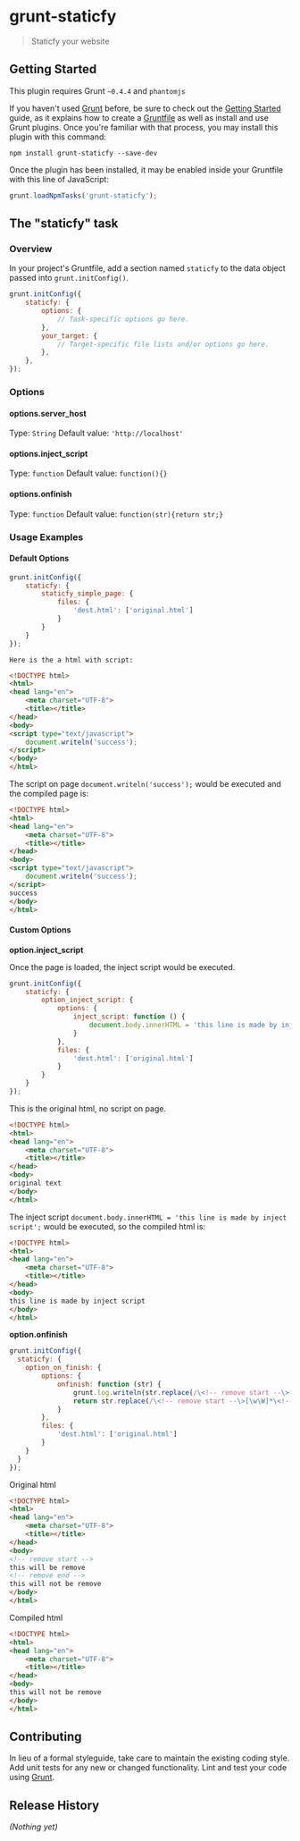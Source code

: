 # grunt-staticfy

> Staticfy your website

## Getting Started
This plugin requires Grunt `~0.4.4` and `phantomjs`

If you haven't used [Grunt](http://gruntjs.com/) before, be sure to check out the [Getting Started](http://gruntjs.com/getting-started) guide, as it explains how to create a [Gruntfile](http://gruntjs.com/sample-gruntfile) as well as install and use Grunt plugins. Once you're familiar with that process, you may install this plugin with this command:

```shell
npm install grunt-staticfy --save-dev
``` 

Once the plugin has been installed, it may be enabled inside your Gruntfile with this line of JavaScript:

```js
grunt.loadNpmTasks('grunt-staticfy');
```

## The "staticfy" task

### Overview
In your project's Gruntfile, add a section named `staticfy` to the data object passed into `grunt.initConfig()`.

```js
grunt.initConfig({
	staticfy: {
		options: {
			// Task-specific options go here.
		},
		your_target: {
			// Target-specific file lists and/or options go here.
		},
	},
});
```

### Options

#### options.server_host
Type: `String`
Default value: `'http://localhost'`

#### options.inject_script
Type: `function`
Default value: `function(){}`

#### options.onfinish
Type: `function`
Default value: `function(str){return str;}`

### Usage Examples

#### Default Options

```js
grunt.initConfig({
	staticfy: {
		staticfy_simple_page: {
		    files: {
		        'dest.html': ['original.html']
		    }
		}
	}
});
```

    Here is the a html with script:

```html
<!DOCTYPE html>
<html>
<head lang="en">
    <meta charset="UTF-8">
    <title></title>
</head>
<body>
<script type="text/javascript">
    document.writeln('success');
</script>
</body>
</html>
```

The script on page `document.writeln('success');` would be executed and the compiled page is:

```html
<!DOCTYPE html>
<html>
<head lang="en">
    <meta charset="UTF-8">
    <title></title>
</head>
<body>
<script type="text/javascript">
    document.writeln('success');
</script>
success
</body>
</html>
```

#### Custom Options

**option.inject_script**

Once the page is loaded, the inject script would be executed.

```js
grunt.initConfig({
	staticfy: {
		option_inject_script: {
		    options: {
		        inject_script: function () {
		            document.body.innerHTML = 'this line is made by inject script';
		        }
		    },
		    files: {
		        'dest.html': ['original.html']
		    }
		}
	}
});
```

This is the original html, no script on page.

```html
<!DOCTYPE html>
<html>
<head lang="en">
    <meta charset="UTF-8">
    <title></title>
</head>
<body>
original text
</body>
</html>
```

The inject script `document.body.innerHTML = 'this line is made by inject script';` would be executed, so the compiled html is:

```html
<!DOCTYPE html>
<html>
<head lang="en">
    <meta charset="UTF-8">
    <title></title>
</head>
<body>
this line is made by inject script
</body>
</html>
```

**option.onfinish**

```js
grunt.initConfig({
  staticfy: {
    option_on_finish: {
        options: {
            onfinish: function (str) {
                grunt.log.writeln(str.replace(/\<!-- remove start --\>[\w\W]*\<!-- remove end --\>/gi, ''));
                return str.replace(/\<!-- remove start --\>[\w\W]*\<!-- remove end --\>/gi, '');
            }
        },
        files: {
	        'dest.html': ['original.html']
        }
    }
  }
});
```

Original html

```html
<!DOCTYPE html>
<html>
<head lang="en">
    <meta charset="UTF-8">
    <title></title>
</head>
<body>
<!-- remove start -->
this will be remove
<!-- remove end -->
this will not be remove
</body>
</html>
```

Compiled html

```html
<!DOCTYPE html>
<html>
<head lang="en">
    <meta charset="UTF-8">
    <title></title>
</head>
<body>
this will not be remove
</body>
</html>
```


## Contributing
In lieu of a formal styleguide, take care to maintain the existing coding style. Add unit tests for any new or changed functionality. Lint and test your code using [Grunt](http://gruntjs.com/).

## Release History
_(Nothing yet)_
